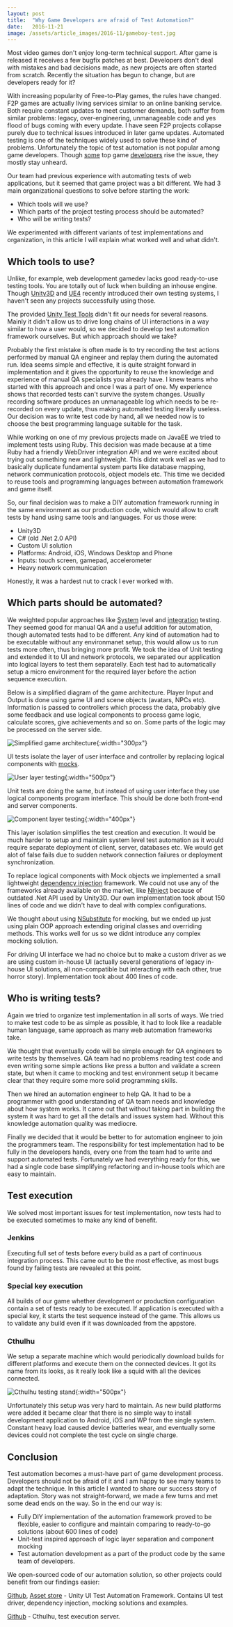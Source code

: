 ```yaml
---
layout: post
title:  "Why Game Developers are afraid of Test Automation?"
date:   2016-11-21
image: /assets/article_images/2016-11/gameboy-test.jpg
---
```


Most video games don't enjoy long-term technical support. After game is released it receives a few bugfix patches at best. Developers don't deal with mistakes and bad decisions made, as new projects are often started from scratch. Recently the situation has begun to change, but are developers ready for it?

With increasing popularity of Free-to-Play games, the rules have changed. F2P games are actually living services similar to an online banking service. Both require constant updates to meet customer demands, both suffer from similar problems: legacy, over-engineering, unmanageable code and yes flood of bugs coming with every update. I have seen F2P projects collapse purely due to technical issues introduced in later game updates. Automated testing is one of the techniques widely used to solve these kind of problems. Unfortunately the topic of test automation is not popular among game developers. Though [some](http://yetanothergameprogrammingblog.blogspot.com.ee/2010/06/aaa-automated-testing.html) top game [developers](http://blog.agilegamedevelopment.com/) rise the issue, they mostly stay unheard.

Our team had previous experience with automating tests of web applications, but it seemed that game project was a bit different. We had 3 main organizational questions to solve before starting the work:

* Which tools will we use?
* Which parts of the project testing process should be automated?
* Who will be writing tests?

 We experimented with different variants of test implementations and organization, in this article I will explain what worked well and what didn't.

## Which tools to use?

Unlike, for example, web development gamedev lacks good ready-to-use testing tools. You are totally out of luck when building an inhouse engine. Though [Unity3D](https://bitbucket.org/Unity-Technologies/unitytesttools) and [UE4](https://docs.unrealengine.com/latest/INT/Programming/Automation) recently introduced their own testing systems, I haven't seen any projects successfully using those.

The provided [Unity Test Tools](https://bitbucket.org/Unity-Technologies/unitytesttools) didn't fit our needs for several reasons. Mainly it didn't allow us to drive long chains of UI interactions in a way similar to how a user would, so we decided to develop test automation framework ourselves. But which approach should we take?

Probably the first mistake is often made is to try recording the test actions performed by manual QA engineer and replay them during the automated run. Idea seems simple and effective, it is quite straight forward in implementation and it gives the opportunity to reuse the knowledge and experience of manual QA specialists you already have. I knew teams who started with this approach and once I was a part of one. My experience shows that recorded tests can't survive the system changes. Usually recording software produces an unmanageable log which needs to be re-recorded on every update, thus making automated testing literally useless. Our decision was to write test code by hand, all we needed now is to choose the best programming language suitable for the task. 
    
While working on one of my previous projects made on JavaEE we tried to implement tests using Ruby. This decision was made because at a time Ruby had a friendly WebDriver integration API and we were excited about trying out something new and lightweight. This didnt work well as we had to basically duplicate fundamental system parts like database mapping, network communication protocols, object models etc. This time we decided to reuse tools and programming languages between automation framework and game itself.
  
So, our final decision was to make a DIY automation framework running in the same environment as our production code, which would allow to craft tests by hand using same tools and languages. For us those were:
 
* Unity3D
* C# (old .Net 2.0 API)
* Custom UI solution
* Platforms: Android, iOS, Windows Desktop and Phone
* Inputs: touch screen, gamepad, accelerometer
* Heavy network communication

Honestly, it was a hardest nut to crack I ever worked with.

## Which parts should be automated?

We weighted popular approaches like [System](https://en.wikipedia.org/wiki/System_testing) level and [integration](https://en.wikipedia.org/wiki/Integration_testing) testing. They seemed good for manual QA and a useful addition for automation, though automated tests had to be different. Any kind of automation had to be executable without any environmanet setup, this would allow us to run tests more often, thus bringing more profit. We took the idea of Unit testing and extended it to UI and network protocols, we separated our application into logical layers to test them separatelly. Each test had to automatically setup a micro environment for the required layer before the action sequence execution. 

Below is a simplified diagram of the game architecture. Player Input and Output is done using game UI and scene objects (avatars, NPCs etc). Information is passed to controllers which process the data, probably give some feedback and use logical components to process game logic, calculate scores, give achievements and so on. Some parts of the logic may be processed on the server side.

![Simplified game architecture](/assets/article_images/2016-11/diagram1.png){:width="300px"}

UI tests isolate the layer of user interface and controller by replacing logical components with [mocks](https://en.wikipedia.org/wiki/Mock_object).

![User layer testing](/assets/article_images/2016-11/diagram2.png){:width="500px"}

Unit tests are doing the same, but instead of using user interface they use logical components program interface. This should be done both front-end and server components.

![Component layer testing](/assets/article_images/2016-11/diagram3.png){:width="400px"}

This layer isolation simplifies the test creation and execution. It would be much harder to setup and maintain system level test automation as it would require separate deployment of client, server, databases etc. We would get alot of false fails due to sudden network connection failures or deployment synchronization.

To replace logical  components with Mock objects we implemented a small lightweight [dependency injection](https://en.wikipedia.org/wiki/Dependency_injection) framework. We could not use any of the frameworks already available on the market, like [NInject](http://www.ninject.org/) because of outdated .Net API used by Unity3D. Our own implementation took about 150 lines of code and we didn't have to deal with complex configurations.

We thought about using [NSubstitute](http://nsubstitute.github.io/) for mocking, but we ended up just using plain OOP approach extending original classes and overriding methods. This works well for us so we didnt introduce any complex mocking solution.

For driving UI interface we had no choice but to make a custom driver as we are using custom in-house UI (actually several generations of legacy in-house UI solutions, all non-compatible but interacting with each other, true horror story). Implementation took about 400 lines of code.

## Who is writing tests?

Again we tried to organize test implementation in all sorts of ways. We tried to make test code to be as simple as possible, it had to look like a readable human language, same approach as many web automation frameworks take. 

We thought that eventually code will be simple enough for QA engineers to write tests by themselves. QA team had no problems reading test code and even writing some simple actions like press a button and validate a screen state, but when it came to mocking and test environment setup it became clear that they require some more solid programming skills.
 
Then we hired an automation engineer to help QA. It had to be a programmer with good understanding of QA team needs and knowledge about how system works. It came out that without taking part in building the system it was hard to get all the details and issues system had. Without this knowledge automation quality was mediocre. 

Finally we decided that it would be better to for automation engineer to join the programmers team. The responsibility for test implementation had to be fully in the developers hands, every one from the team had to write and support automated tests. Fortunately we had everything ready for this, we had a single code base simplifying refactoring and in-house tools which are easy to maintain. 

## Test execution

We solved most important issues for test implementation, now tests had to be executed sometimes to make any kind of benefit.

### Jenkins

Executing full set of tests before every build as a part of continuous integration process. This came out to be the most effective, as most bugs found by failing tests are revealed at this point.

### Special key execution

All builds of our game whether development or production configuration contain a set of tests ready to be executed. If application is executed with a special key, it starts the test sequence instead of the game. This allows us to validate any build even if it was downloaded from the appstore.

### Cthulhu

We setup a separate machine which would periodically download builds for different platforms and execute them on the connected devices. It got its name from its looks, as it really look like a squid with all the devices connected.

![Cthulhu testing stand](/assets/article_images/2016-11/cthulhu.png){:width="500px"}

Unfortunately this setup was very hard to maintain. As new build platforms were added it became clear that there is no simple way to install development application to Android, iOS and WP from the single system. Constant heavy load caused device batteries wear, and eventually some devices could not complete the test cycle on single charge.
    
## Conclusion
      
Test automation becomes a must-have part of game development process. Developers should not be afraid of it and I am happy to see many teams to adapt the technique. In this article I wanted to share our success story of adaptation. Story was not straight-forward, we made a few turns and met some dead ends on the way. So in the end our way is:

* Fully DIY implementation of the automation framework proved to be flexible, easier to configure and maintain comparing to ready-to-go solutions (about 600 lines of code)
* Unit-test inspired approach of logic layer separation and component mocking
* Test automation development as a part of the product code by the same team of developers.

We open-sourced code of our automation solution, so other projects could benefit from our findings easier:

[Github](https://github.com/taphos/unity-uitest), [Asset store](https://www.assetstore.unity3d.com/en/#!/content/72693) - Unity UI Test Automation Framework. Contains UI test driver, dependency injection, mocking solutions and examples.

[Github](https://github.com/creative-mobile/cthulhu) - Cthulhu, test execution server.
